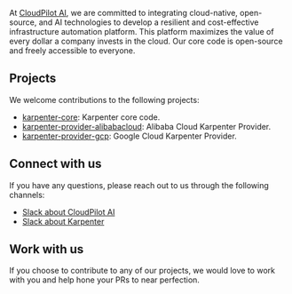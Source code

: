 At [CloudPilot AI](https://cloudpilot.ai), we are committed to integrating cloud-native, open-source, and AI technologies to develop a resilient and cost-effective infrastructure automation platform. This platform maximizes the value of every dollar a company invests in the cloud. Our core code is open-source and freely accessible to everyone.

## Projects
We welcome contributions to the following projects:
* [karpenter-core](https://github.com/kubernetes-sigs/karpenter): Karpenter core code.
* [karpenter-provider-alibabacloud](https://github.com/cloudpilot-ai/karpenter-provider-alibabacloud): Alibaba Cloud Karpenter Provider.
* [karpenter-provider-gcp](https://github.com/cloudpilot-ai/karpenter-provider-gcp): Google Cloud Karpenter Provider.

## Connect with us

If you have any questions, please reach out to us through the following channels:
- [Slack about CloudPilot AI](https://app.slack.com/client/T073TAAS5FW/C073J7ECB9C)
- [Slack about Karpenter](https://app.slack.com/client/T09NY5SBT/C02SFFZSA2K)

## Work with us
If you choose to contribute to any of our projects, we would love to work with you and help hone your PRs to near perfection.
